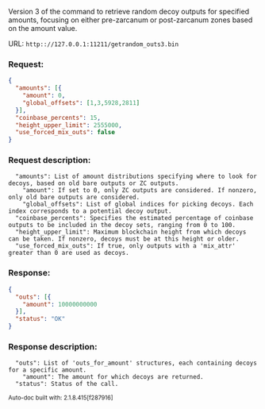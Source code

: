 Version 3 of the command to retrieve random decoy outputs for specified amounts, focusing on either pre-zarcanum or post-zarcanum zones based on the amount value.

URL: ```http:://127.0.0.1:11211/getrandom_outs3.bin```
### Request: 
```json
{
  "amounts": [{
    "amount": 0,
    "global_offsets": [1,3,5928,2811]
  }],
  "coinbase_percents": 15,
  "height_upper_limit": 2555000,
  "use_forced_mix_outs": false
}
```
### Request description: 
```
  "amounts": List of amount distributions specifying where to look for decoys, based on old bare outputs or ZC outputs.
    "amount": If set to 0, only ZC outputs are considered. If nonzero, only old bare outputs are considered.
    "global_offsets": List of global indices for picking decoys. Each index corresponds to a potential decoy output.
  "coinbase_percents": Specifies the estimated percentage of coinbase outputs to be included in the decoy sets, ranging from 0 to 100.
  "height_upper_limit": Maximum blockchain height from which decoys can be taken. If nonzero, decoys must be at this height or older.
  "use_forced_mix_outs": If true, only outputs with a 'mix_attr' greater than 0 are used as decoys.

```
### Response: 
```json
{
  "outs": [{
    "amount": 10000000000
  }],
  "status": "OK"
}
```
### Response description: 
```
  "outs": List of 'outs_for_amount' structures, each containing decoys for a specific amount.
    "amount": The amount for which decoys are returned.
  "status": Status of the call.

```
<sub>Auto-doc built with: 2.1.8.415[f287916]</sub>